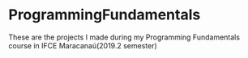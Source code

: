 # ProgrammingFundamentals
These are the projects I made during my Programming Fundamentals course in IFCE Maracanaú(2019.2 semester)
